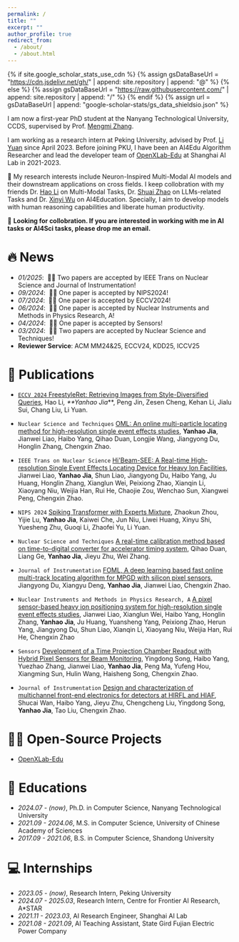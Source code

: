 ```yaml
---
permalink: /
title: ""
excerpt: ""
author_profile: true
redirect_from: 
  - /about/
  - /about.html
---
```


{% if site.google_scholar_stats_use_cdn %}
{% assign gsDataBaseUrl = "https://cdn.jsdelivr.net/gh/" | append: site.repository | append: "@" %}
{% else %}
{% assign gsDataBaseUrl = "https://raw.githubusercontent.com/" | append: site.repository | append: "/" %}
{% endif %}
{% assign url = gsDataBaseUrl | append: "google-scholar-stats/gs_data_shieldsio.json" %}

<span class='anchor' id='about-me'></span>

I am now a first-year PhD student at the Nanyang Technological University, CCDS, supervised by Prof. [Mengmi Zhang](https://scholar.google.com/citations?user=G2sVOhcAAAAJ&hl=en).

I am working as a research intern at Peking University, advised by Prof. [Li Yuan](https://www.ece.pku.edu.cn/info/1046/2678.htm) since April 2023. Before joining PKU, I have been an AI4Edu Algorithm Researcher and lead the developer team of [OpenXLab-Edu](https://xedu.readthedocs.io/zh/master/about/team.html) at Shanghai AI Lab in 2021-2023.

🤔 My research interests include Neuron-Inspired Multi-Modal AI models and their downstream applications on cross fields. I keep collobration with my friends Dr. [Hao Li](https://scholar.google.com/citations?user=y4va91AAAAAJ&hl=en) on Multi-Modal Tasks, Dr. [Shuai Zhao](https://scholar.google.com/citations?user=upbsFBAAAAAJ&hl=en) on LLMs-related Tasks and Dr. [Xinyi Wu](https://riesummer.github.io/) on AI4Education. Specially, I aim to develop models with human reasoning capabilities and liberate human productivity.


🤝 **Looking for collobration. If you are interested in working with me in AI tasks or AI4Sci tasks, please drop me an email.**

# 🔥 News
- *01/2025*: &nbsp;🎉🎉 Two papers are accepted by IEEE Trans on Nuclear Science and Journal of Instrumentation!
- *09/2024*: &nbsp;🎉🎉 One paper is accepted by NIPS2024!
- *07/2024*: &nbsp;🎉🎉 One paper is accepted by ECCV2024!
- *06/2024*: &nbsp;🎉🎉 One paper is accepted by Nuclear Instruments and Methods in Physics Research, A!
- *04/2024*: &nbsp;🎉🎉 One paper is accepted by Sensors!
- *03/2024*: &nbsp;🎉🎉 Two papers are accepted by Nuclear Science and Techniques!
- **Reviewer Service**: ACM MM24&25, ECCV24, KDD25, ICCV25

# 📝 Publications <a href='https://scholar.google.com/citations?user=jQx7NpQAAAAJ&hl=en'>

- ``ECCV 2024`` [FreestyleRet: Retrieving Images from Style-Diversified Queries](https://www.ecva.net/papers/eccv_2024/papers_ECCV/papers/03384.pdf), Hao Li<sup>*</sup>, **Yanhao Jia<sup>*</sup>**, Peng Jin, Zesen Cheng, Kehan Li, Jialu Sui, Chang Liu, Li Yuan.

- ``Nuclear Science and Techniques`` [OML: An online multi-particle locating method for high-resolution single event effects studies](https://link.springer.com/article/10.1007/s41365-024-01539-6), **Yanhao Jia**, Jianwei Liao, Haibo Yang, Qihao Duan, Longjie Wang, Jiangyong Du, Honglin Zhang, Chengxin Zhao.

- ``IEEE Trans on Nuclear Science`` [Hi'Beam-SEE: A Real-time High-resolution Single Event Effects Locating Device for Heavy Ion Facilities](https://ieeexplore.ieee.org/abstract/document/10851311/), Jianwei Liao, **Yanhao Jia**, Shun Liao, Jiangyong Du, Haibo Yang, Ju Huang, Honglin Zhang, Xianglun Wei, Peixiong Zhao, Xianqin Li, Xiaoyang Niu, Weijia Han, Rui He, Chaojie Zou, Wenchao Sun, Xiangwei Peng, Chengxin Zhao.

- ``NIPS 2024`` [Spiking Transformer with Experts Mixture](https://proceedings.neurips.cc/paper_files/paper/2024/file/137101016144540ed3191dc2b02f09a5-Paper-Conference.pdf), Zhaokun Zhou, Yijie Lu, **Yanhao Jia**, Kaiwei Che, Jun Niu, Liwei Huang, Xinyu Shi, Yuesheng Zhu, Guoqi Li, Zhaofei Yu, Li Yuan.

- ``Nuclear Science and Techniques`` [A real-time calibration method based on time-to-digital converter for accelerator timing system](https://link.springer.com/article/10.1007/s41365-024-01510-5), Qihao Duan, Liang Ge, **Yanhao Jia**, Jieyu Zhu, Wei Zhang.

- ``Journal of Instrumentation`` [FOML, A deep learning based fast online multi-track locating algorithm for MPGD with silicon pixel sensors](), Jiangyong Du, Xiangyu Deng, **Yanhao Jia**, Jianwei Liao, Chengxin Zhao.

- ``Nuclear Instruments and Methods in Physics Research, A`` [A pixel sensor-based heavy ion positioning system for high-resolution single event effects studies](https://www.sciencedirect.com/science/article/abs/pii/S0168900224004649), Jianwei Liao, Xianglun Wei, Haibo Yang, Honglin Zhang, **Yanhao Jia**, Ju Huang, Yuansheng Yang, Peixiong Zhao, Herun Yang, Jiangyong Du, Shun Liao, Xianqin Li, Xiaoyang Niu, Weijia Han, Rui He, Chengxin Zhao

- ``Sensors`` [Development of a Time Projection Chamber Readout with Hybrid Pixel Sensors for Beam Monitoring](https://www.mdpi.com/1424-8220/24/8/2387), Yingdong Song, Haibo Yang, Yuezhao Zhang, Jianwei Liao, **Yanhao Jia**, Peng Ma, Yufeng Hou, Xiangming Sun, Hulin Wang, Haisheng Song, Chengxin Zhao.

- ``Journal of Instrumentation`` [Design and characterization of multichannel front-end electronics for detectors at HIRFL and HIAF](https://iopscience.iop.org/article/10.1088/1748-0221/18/11/C11006/meta), Shucai Wan, Haibo Yang, Jieyu Zhu, Chengcheng Liu, Yingdong Song, **Yanhao Jia**, Tao Liu, Chengxin Zhao.


# 👨‍💻 Open-Source Projects
- [OpenXLab-Edu](https://xedu.readthedocs.io/)

# 📖 Educations
- *2024.07 - (now)*, Ph.D. in Computer Science, Nanyang Technological University
- *2021.09 - 2024.06*, M.S. in Computer Science, University of Chinese Academy of Sciences
- *2017.09 - 2021.06*, B.S. in Computer Science, Shandong University

# 💻 Internships
- *2023.05 - (now)*, Research Intern, Peking University
- *2024.07 - 2025.03*, Research Intern, Centre for Frontier AI Research, A*STAR
- *2021.11 - 2023.03*, AI Research Engineer, Shanghai AI Lab
- *2021.08 - 2021.09*, AI Teaching Assistant, State Gird Fujian Electric Power Company